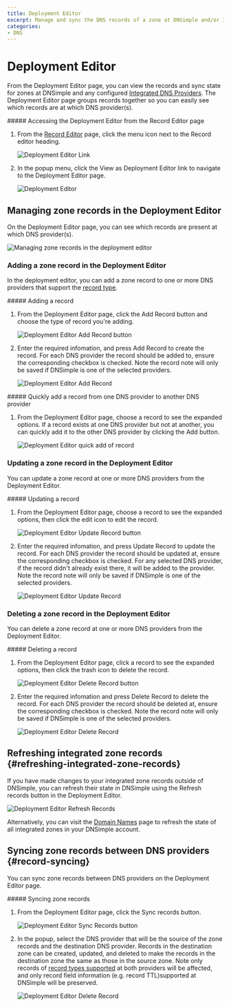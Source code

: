 ```yaml
---
title: Deployment Editor
excerpt: Manage and sync the DNS records of a zone at DNSimple and/or Integrated DNS Providers.
categories:
- DNS
---
```


# Deployment Editor

From the Deployment Editor page, you can view the records and sync state for zones at DNSimple and any configured [Integrated DNS Providers](/articles/integrated-dns-providers). The Deployment Editor page groups records together so you can easily see which records are at which DNS provider(s).

<div class="section-steps" markdown="1">
##### Accessing the Deployment Editor from the Record Editor page

1.  From the [Record Editor](/articles/record-editor) page, click the menu icon next to the <label>Record editor<label> heading.

    ![Deployment Editor Link](/files/deployment-editor-from-record-editor.png)

1.  In the popup menu, click the <label>View as Deployment Editor</label> link to navigate to the <label>Deployment Editor</label> page.

    ![Deployment Editor](/files/deployment-editor-link-menu.png)
</div>

## Managing zone records in the Deployment Editor

On the Deployment Editor page, you can see which records are present at which DNS provider(s).

![Managing zone records in the deployment editor](/files/deployment-editor-manage-records.png)

### Adding a zone record in the Deployment Editor

In the deployment editor, you can add a zone record to one or more DNS providers that support the [record type](/articles/integrated-dns-providers#supported-record-types).

<div class="section-steps" markdown="1">
##### Adding a record

1.  From the Deployment Editor page, click the <label>Add Record</label> button and choose the type of record you're adding.

    ![Deployment Editor Add Record button](/files/deployment-editor-add-record-button.png)

1.  Enter the required infomation, and press <label>Add Record</label> to create the record. For each DNS provider the record should be added to, ensure the corresponding checkbox is checked. Note the record note will only be saved if DNSimple is one of the selected providers.

    ![Deployment Editor Add Record](/files/deployment-editor-add-record.png)
</div>

<div class="section-steps" markdown="1">
##### Quickly add a record from one DNS provider to another DNS provider

1.  From the Deployment Editor page, choose a record to see the expanded options. If a record exists at one DNS provider but not at another, you can quickly add it to the other DNS provider by clicking the <label>Add</label> button.

    ![Deployment Editor quick add of record](/files/deployment-editor-quick-add.png)
</div>

### Updating a zone record in the Deployment Editor

You can update a zone record at one or more DNS providers from the Deployment Editor.

<div class="section-steps" markdown="1">
##### Updating a record

1.  From the Deployment Editor page, choose a record to see the expanded options, then click the edit icon to edit the record.

    ![Deployment Editor Update Record button](/files/deployment-editor-edit-record-button.png)

1.  Enter the required infomation, and press <label>Update Record</label> to update the record. For each DNS provider the record should be updated at, ensure the corresponding checkbox is checked. For any selected DNS provider, if the record didn't already exist there, it will be added to the provider.  Note the record note will only be saved if DNSimple is one of the selected providers.

    ![Deployment Editor Update Record](/files/deployment-editor-edit-record.png)
</div>

### Deleting a zone record in the Deployment Editor

You can delete a zone record at one or more DNS providers from the Deployment Editor.

<div class="section-steps" markdown="1">
##### Deleting a record

1.  From the Deployment Editor page, click a record to see the expanded options, then click the trash icon to delete the record.

    ![Deployment Editor Delete Record button](/files/deployment-editor-delete-record-button.png)

1.  Enter the required infomation and press <label>Delete Record</label> to delete the record. For each DNS provider the record should be deleted at, ensure the corresponding checkbox is checked. Note the record note will only be saved if DNSimple is one of the selected providers.

    ![Deployment Editor Delete Record](/files/deployment-editor-delete-record.png)
</div>

## Refreshing integrated zone records {#refreshing-integrated-zone-records}

If you have made changes to your integrated zone records outside of DNSimple, you can refresh their state in DNSimple using the <label>Refresh records</label> button in the Deployment Editor.

   ![Deployment Editor Refresh Records](/files/deployment-editor-refresh-records.png)

Alternatively, you can visit the [Domain Names](/articles/managing-integrated-zones#refreshing-and-importing-integrated-zones) page to refresh the state of all integrated zones in your DNSimple account.

## Syncing zone records between DNS providers {#record-syncing}

You can sync zone records between DNS providers on the Deployment Editor page.

<div class="section-steps" markdown="1">
##### Syncing zone records

1.  From the Deployment Editor page, click the <label>Sync records</label> button.

    ![Deployment Editor Sync Records button](/files/deployment-editor-sync-button.png)

1.  In the popup, select the DNS provider that will be the source of the zone records and the destination DNS provider. Records in the destination zone can be created, updated, and deleted to make the records in the destination zone the same as those in the source zone. Note only records of [record types supported](/articles/integrated-dns-providers#supported-record-types) at both providers will be affected, and only record field information (e.g. record TTL)supported at DNSimple will be preserved.

    ![Deployment Editor Delete Record](/files/deployment-editor-sync-records.png)
</div>

